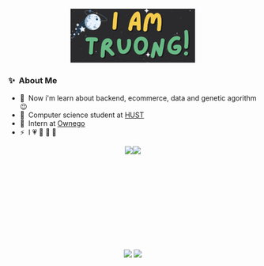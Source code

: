 <p align="center">
  <a href="https://anuraghazra.github.io"><img width="50%" alt="Hello, I'm Truong!" src="./images/2024-11-14_23-04.png" /></a>
</p>

### ✨&nbsp; About Me

* 🔭 &nbsp;Now i'm learn about backend, ecommerce, data and genetic agorithm :wink:
* 🏫 &nbsp;Computer science student at [HUST](https://hust.edu.vn)
* 💼 &nbsp;Intern at [Ownego](https://ownego.com)
* ⚡ &nbsp;I 💗 🌻 🏃 ️🎨

<div style="display: flex; justify-content: center;">
  <img src="https://github-readme-stats.vercel.app/api?username=VTsuyyy&theme=tokyonight&show_icons=true" height="195" />
  <img src="https://github-readme-stats.vercel.app/api/top-langs/?username=VTsuyyy&theme=tokyonight&layout=compact" height="195" />
</div>
<p align="center">
  <img src="https://github-readme-streak-stats.herokuapp.com/?user=VTsuyyy&theme=tokyonight"/>
  <img src="https://github-readme-quotes-bay.vercel.app/quote?theme=dracula"/>
</p>
